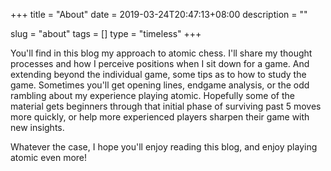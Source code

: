 +++
title = "About"
date = 2019-03-24T20:47:13+08:00
description = ""

slug = "about"
tags = []
type = "timeless"
+++

You'll find in this blog my approach to atomic chess. I'll share my thought processes and how I perceive positions when I sit down for a game. And extending beyond the individual game, some tips as to how to study the game. Sometimes you'll get opening lines, endgame analysis, or the odd rambling about my experience playing atomic. Hopefully some of the material gets beginners through that initial phase of surviving past 5 moves more quickly, or help more experienced players sharpen their game with new insights.

Whatever the case, I hope you'll enjoy reading this blog, and enjoy playing atomic even more!

